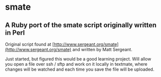 # smate
## A Ruby port of the smate script originally written in Perl

Original script found at [http://www.sergeant.org/smate](http://www.sergeant.org/smate) and written by Matt Sergeant.

Just started, but figured this would be a good learning project. Will allow you open a file over ssh / sftp and work on it locally in textmate, where changes will be watched and each time you save the file will be uploaded.

